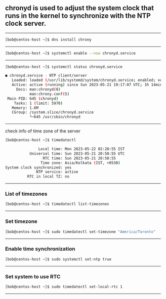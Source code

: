 

## chronyd is used to adjust the system clock that runs in the kernel to synchronize with the NTP clock server.

________________________________________________________________________________________________







```bash
[bob@centos-host ~]$ dns install chrony
```

________________________________________________________________________________________________






```bash
[bob@centos-host ~]$ systemctl enable --now chronyd.service
```

________________________________________________________________________________________________




```bash
[bob@centos-host ~]$ systemctl status chronyd.service

● chronyd.service - NTP client/server
   Loaded: loaded (/usr/lib/systemd/system/chronyd.service; enabled; vendor preset: enab>
   Active: active (running) since Sun 2023-05-21 19:17:07 UTC; 1h 14min ago
     Docs: man:chronyd(8)
           man:chrony.conf(5)
 Main PID: 645 (chronyd)
    Tasks: 1 (limit: 5970)
   Memory: 1.6M
   CGroup: /system.slice/chronyd.service
           └─645 /usr/sbin/chronyd
```

________________________________________________________________________________________________


check info of time zone  of the server

```bash
[bob@centos-host ~]$ timedatectl

               Local time: Mon 2023-05-22 02:28:55 IST
           Universal time: Sun 2023-05-21 20:58:55 UTC
                 RTC time: Sun 2023-05-21 20:58:55
                Time zone: Asia/Kolkata (IST, +0530)
System clock synchronized: yes
              NTP service: active
          RTC in local TZ: no
```

________________________________________________________________________________________________


### List of timezones

```bash
[bob@centos-host ~]$ timedatectl list-timezones 
```

________________________________________________________________________________________________


### Set timezone

```bash
[bob@centos-host ~]$ sudo timedatectl set-timezone "America/Toronto"
```


________________________________________________________________________________________________


### Enable time synchronization 

```bash
[bob@centos-host ~]$ sudo systemctl set-ntp true
```

________________________________________________________________________________________________


### Set system to use RTC

```bash
[bob@centos-host ~]$ sudo timedatectl set-local-rtc 1
```

________________________________________________________________________________________________
